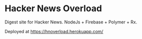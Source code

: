 # Hacker News Overload

Digest site for Hacker News. NodeJs + Firebase + Polymer + Rx.

Deployed at https://hnoverload.herokuapp.com/

